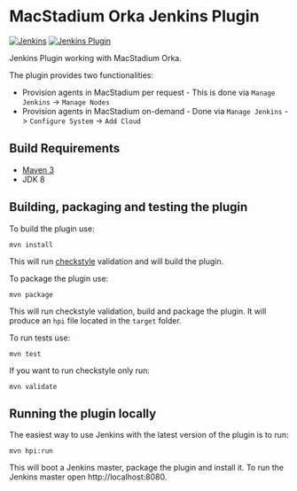 # MacStadium Orka Jenkins Plugin

[![Jenkins](https://ci.jenkins.io/job/Plugins/job/macstadium-orka-plugin/job/master/badge/icon)](https://ci.jenkins.io/job/Plugins/job/macstadium-orka-plugin/job/master/)
[![Jenkins Plugin](https://img.shields.io/jenkins/plugin/v/macstadium-orka.svg)](https://plugins.jenkins.io/macstadium-orka)

Jenkins Plugin working with MacStadium Orka.

The plugin provides two functionalities:  

* Provision agents in MacStadium per request - This is done via `Manage Jenkins` -> `Manage Nodes`
* Provision agents in MacStadium on-demand - Done via `Manage Jenkins` -> `Configure System` -> `Add Cloud`

## Build Requirements

* [Maven 3][maven]
* JDK 8

## Building, packaging and testing the plugin

To build the plugin use:  

    mvn install

This will run [checkstyle][checkstyle] validation and will build the plugin.

To package the plugin use:

    mvn package

This will run checkstyle validation, build and package the plugin.
It will produce an `hpi` file located in the `target` folder.

To run tests use:

    mvn test

If you want to run checkstyle only run:

    mvn validate

## Running the plugin locally

The easiest way to use Jenkins with the latest version of the plugin is to run:

    mvn hpi:run

This will boot a Jenkins master, package the plugin and install it. To run the Jenkins master open http://localhost:8080.

[maven]: http://maven.apache.org/
[checkstyle]: http://checkstyle.sourceforge.net/
